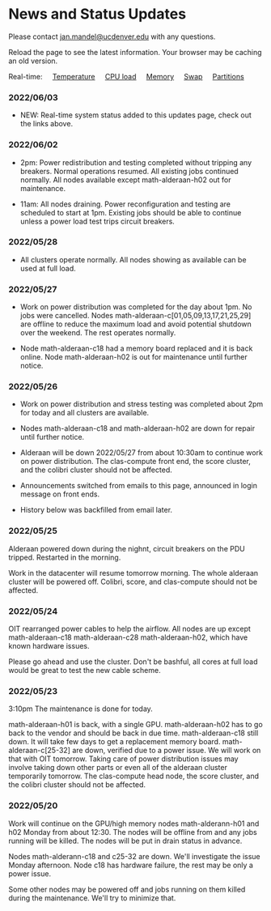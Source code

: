 # News and Status Updates

Please contact jan.mandel@ucdenver.edu with any questions.

Reload the page to see the latest information. Your browser may be caching an old version.

Real-time:  &nbsp;  &nbsp; [Temperature](https://demo.openwfm.org/web/alderaan/temp.txt) &nbsp; &nbsp; [CPU load](https://demo.openwfm.org/web/alderaan/cpu.txt) &nbsp; &nbsp; [Memory](https://demo.openwfm.org/web/alderaan/mem.txt) &nbsp; &nbsp; [Swap](https://demo.openwfm.org/web/alderaan/swp.txt) &nbsp; &nbsp; [Partitions](https://demo.openwfm.org/web/alderaan/sinfo.txt)

### 2022/06/03

* NEW: Real-time system status added to this updates page, check out the links above.

### 2022/06/02

* 2pm: Power redistribution and testing completed without tripping any breakers. Normal operations resumed. All existing jobs continued normally. All nodes available except math-alderaan-h02 out for maintenance.

* 11am: All nodes draining. Power reconfiguration and testing are scheduled to start at 1pm. Existing jobs should be able to continue unless a power load test trips circuit breakers.

### 2022/05/28

* All clusters operate normally. All nodes showing as available can be used at full load. 

### 2022/05/27 

* Work on power distribution was completed for the day about 1pm. No jobs were cancelled. Nodes math-alderaan-c[01,05,09,13,17,21,25,29] are offline to reduce the maximum load and avoid potential shutdown over the weekend.  The rest operates normally.

* Node math-alderaan-c18 had a memory board replaced and it is back online. Node math-alderaan-h02 is out for maintenance until further notice. 

### 2022/05/26

* Work on power distribution and stress testing was completed about 2pm for today and all clusters are available.

* Nodes math-alderaan-c18 and math-alderaan-h02 are down for repair until further notice.

* Alderaan will be down 2022/05/27 from about 10:30am to continue work on power distribution. The clas-compute front end, the score cluster, and the colibri cluster should not be affected.

* Announcements switched from emails to this page, announced in login message on front ends. 

* History below was backfilled from email later.

### 2022/05/25

Alderaan powered down during the nighnt, circuit breakers on the PDU tripped. Restarted in the morning.

Work in the datacenter will resume tomorrow morning.
The whole alderaan cluster will be powered off.
Colibri, score, and clas-compute should not be affected.

### 2022/05/24

OIT rearranged power cables to help the airflow. All nodes are up except  
math-alderaan-c18  math-alderaan-c28  math-alderaan-h02,
which have known hardware issues. 

Please go ahead and use the cluster. Don't be bashful, all cores at full load would be great to test the new cable scheme.

### 2022/05/23

3:10pm The maintenance is done for today. 

math-alderaan-h01 is back, with a single GPU.
math-alderaan-h02 has to go back to the vendor and should be back in due time.
math-alderaan-c18 still down. It will take few days to get a replacement memory board.
math-alderaan-c[25-32] are down, verified due to a power issue. We will work on that with OIT tomorrow. Taking care of power distribution issues may involve taking down other parts or even all of the alderaan cluster temporarily tomorrow. The clas-compute head node, the score cluster, and the colibri cluster should not be affected.


### 2022/05/20

Work will continue on the GPU/high memory nodes math-alderann-h01 and h02 Monday from about 12:30. The nodes will be offline from and any jobs running will be killed.  The nodes will be put in drain status in advance.

Nodes math-alderann-c18 and c25-32 are down. We'll investigate the issue Monday afternoon. Node c18 has hardware failure, the rest may be only a power issue.

Some other nodes may be powered off and jobs running on them killed during the maintenance. We'll try to minimize that.

